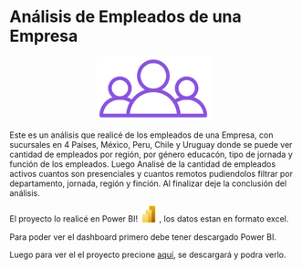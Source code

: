 # Análisis de Empleados de una Empresa

 <div style="text-align:center;">
  <img src=https://github.com/Bearodriguez2022/RecursosHumanosPowerBI/blob/main/Imagenes/empleados.png alt="logo" width="200"/>
</div>


Este es un análisis que realicé de los empleados de una Empresa, con sucursales en 4 Países, México, Peru, Chile y Uruguay donde se puede ver cantidad de empleados por región, por género educacón, tipo de jornada y función de los empleados. Luego Analisé de la cantidad de empleados activos cuantos son presenciales y cuantos remotos pudiendolos filtrar por departamento, jornada, región y finción. Al finalizar deje la conclusión del análisis.

El proyecto lo realicé en Power BI! <img src=https://github.com/Bearodriguez2022/RecursosHumanosPowerBI/blob/main/Imagenes/powerBI.jpg alt="powerBI" width="30"/>
, los datos estan en formato excel.

Para poder ver el dashboard primero debe tener descargado Power BI. 

Luego para ver el el proyecto precione [aquí](https://github.com/Bearodriguez2022/RecursosHumanosPowerBI/blob/main/RecursoHumanos.pbix), se descargará y podra verlo.


